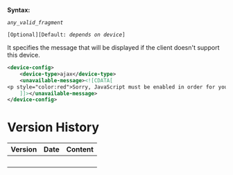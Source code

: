 **Syntax:**

<unavailable-message>*`any_valid_fragment`*</unavailable-message>

`[Optional][Default: `*`depends on device`*`]`

It specifies the message that will be displayed if the client doesn't
support this device.

``` xml
<device-config>
    <device-type>ajax</device-type>
    <unavailable-message><![CDATA[
<p style="color:red">Sorry, JavaScript must be enabled in order for you to use KillApp.</p>
    ]]></unavailable-message>
</device-config>
```

# Version History

| Version | Date | Content |
|---------|------|---------|
|         |      |         |
